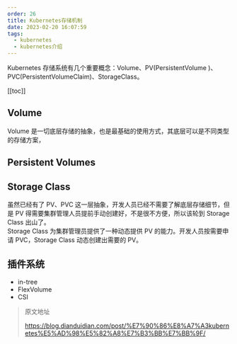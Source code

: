 ```yaml
---
order: 26
title: Kubernetes存储机制
date: 2023-02-20 16:07:59
tags: 
  - kubernetes
  - kubernetes介绍
---
```


Kubernetes 存储系统有几个重要概念：Volume、PV(PersistentVolume )、PVC(PersistentVolumeClaim)、StorageClass。

<!-- more -->
[[toc]]

## Volume

Volume 是一切底层存储的抽象，也是最基础的使用方式，其底层可以是不同类型的存储方案，

## Persistent Volumes

## Storage Class

虽然已经有了 PV、PVC 这一层抽象，开发人员已经不需要了解底层存储细节，但是 PV 得需要集群管理人员提前手动创建好，不是很不方便，所以该轮到 Storage Class 出山了。  
Storage Class 为集群管理员提供了一种动态提供 PV 的能力。开发人员按需要申请 PVC，Storage Class 动态创建出需要的 PV。

## 插件系统

- in-tree
- FlexVolume
- CSI

> 原文地址
>
> <https://blog.dianduidian.com/post/%E7%90%86%E8%A7%A3kubernetes%E5%AD%98%E5%82%A8%E7%B3%BB%E7%BB%9F/>
